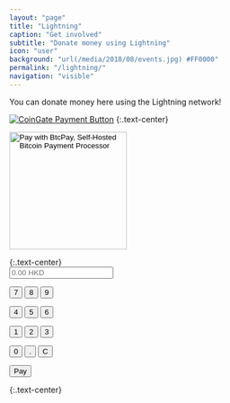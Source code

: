 ```yaml
---
layout: "page"
title: "Lightning"
caption: "Get involved"
subtitle: "Donate money using Lightning"
icon: "user"
background: "url(/media/2018/08/events.jpg) #FF0000"
permalink: "/lightning/"
navigation: "visible"
---
```


You can donate money here using the Lightning network!

<a href="https://coingate.com/pay/lightning" rel="noopener noreferrer nofollow" target="_blank"><img alt="CoinGate Payment Button" src="https://static.coingate.com/images/buttons/4.png" /></a>
{:.text-center}

<form method="POST" action="https://btcpay.bitcoin.org.hk/api/v1/invoices">
    <input type="hidden" name="storeId" value="5fv2Vt5WEuLYBzkhFiaDN4r6xy6JdNqTbi3m1mG4ngFa" />
    <input type="hidden" name="price" value="10" />
    <input type="hidden" name="currency" value="USD" />
    <input type="hidden" name="browserRedirect" value="https://www.bitcoin.org.hk/lightning/" />
    <input type="hidden" name="notifyEmail" value="btcpay@bitcoin.org.hk" />
    <input type="image" src="https://btcpay.bitcoin.org.hk/img/paybutton/pay.png" name="submit" style="width:209px" alt="Pay with BtcPay, Self-Hosted Bitcoin Payment Processor">
</form>
{:.text-center}


<form method="post" name="kform" data-buy action="https://btcpay.bitcoin.org.hk/apps/C7rejWEZzKnnk8ddfiByP48i3jq/pos">
<div class="input-group">
<div class="input-group-append">
<input class="form-control" type="number" min="0" step="0.01" name="amount" placeholder="0.00 HKD">

<p><input type="button" class="fbutton" 
       name="7" value="7" id="7" 
       onClick="document.kform.amount.value+='7'"/>
<input type="button" class="fbutton" 
       name="8" value="8" id="8" 
       onClick="document.kform.amount.value+='8'"/>
<input type="button" class="fbutton" 
       name="9" value="9" id="9" 
       onClick="document.kform.amount.value+='9'"/></p>

<p><input type="button" class="fbutton" 
       name="4" value="4" id="4" 
       onClick="document.kform.amount.value+='4'"/>
<input type="button" class="fbutton" 
       name="5" value="5" id="5" 
       onClick="document.kform.amount.value+='5'"/>
<input type="button" class="fbutton" 
       name="6" value="6" id="6" 
       onClick="document.kform.amount.value+='6'"/></p>

<p><input type="button" class="fbutton" 
       name="1" value="1" id="1" 
       onClick="document.kform.amount.value+='1'"/>
<input type="button" class="fbutton" 
       name="2" value="2" id="2" 
       onClick="document.kform.amount.value+='2'"/>
<input type="button" class="fbutton" 
       name="3" value="3" id="3" 
       onClick="document.kform.amount.value+='3'"/></p>

<p><input type="button" class="fbutton" 
       name="0" value="0" id="0" 
       onClick="document.kform.amount.value+='0'"/>
<input type="button" class="fbutton" 
       name="dot" value="." id="dot" 
       onClick="document.kform.amount.value+='.'"/>
<input type="button" class="fbutton" 
       name="C" value="C" id="C" 
       onClick="document.kform.amount.value=''"/></p>

<button class="btn btn-primary" type="submit">Pay</button>
</div>
</div>
</form>
{:.text-center}
